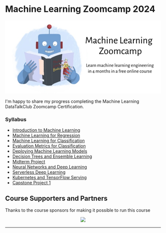 # Machine Learning Zoomcamp 2024

<img src="zoomcamp.jpg" />

I'm happy to share my progress completing the Machine Learning DataTalkClub Zoomcamp Certification.

### Syllabus 

- [Introduction to Machine Learning](/01_intro/)
- [Machine Learning for Regression](/02_regression/)
- [Machine Learning for Classification](/03_classification/)
- [Evaluation Metrics for Classification](/04_evaluation/)
- [Deploying Machine Learning Models](/05_deployment/)
- [Decision Trees and Ensemble Learning](/06_trees/)
- [Midterm Project](/07_midterm_project_reviews/)
- [Neural Networks and Deep Learning](/08_deep_learning/)
- [Serverless Deep Learning](/09_serverless/)
- [Kubernetes and TensorFlow Serving](/10_kubernetes/)
- [Capstone Project 1](/11_capstone_project_reviews/)


## Course Supporters and Partners

Thanks to the course sponsors for making it possible to run this course

<p align="center">
  <a href="https://saturncloud.io/">
    <img height="120" src="https://github.com/DataTalksClub/llm-zoomcamp/raw/main/images/saturn-cloud.png">
  </a>
</p>

---